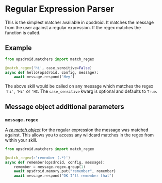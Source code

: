 # Regular Expression Parser

This is the simplest matcher available in opsdroid. It matches the message from the user against a regular expression. If the regex matches the function is called.

## Example

```python
from opsdroid.matchers import match_regex

@match_regex('hi', case_sensitive=False)
async def hello(opsdroid, config, message):
    await message.respond('Hey')
```

The above skill would be called on any message which matches the regex `'hi'`, `'Hi'` or `'HI`. The `case_sensitive` kwarg is optional and defaults to `True`. 

## Message object additional parameters

### `message.regex`

A _[re match object](https://docs.python.org/3/library/re.html#re.MatchObject)_ for the regular expression the message was matched against. This allows you to access any wildcard matches in the regex from within your skill.

```python
from opsdroid.matchers import match_regex

@match_regex(r'remember (.*)')
async def remember(opsdroid, config, message):
    remember = message.regex.group(1)
    await opsdroid.memory.put("remember", remember)
    await message.respond("OK I'll remember that")
```
